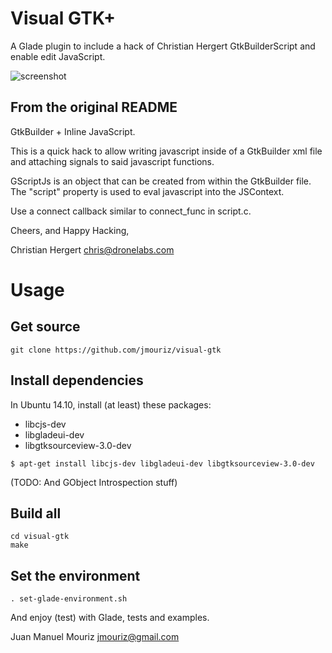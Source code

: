 # Visual GTK+
A Glade plugin to include a hack of Christian Hergert GtkBuilderScript and enable edit JavaScript.

![screenshot](https://dl.dropboxusercontent.com/u/36581494/captura-13.png "Screenshot")

## From the original README

GtkBuilder + Inline JavaScript.

This is a quick hack to allow writing javascript inside of a GtkBuilder xml
file and attaching signals to said javascript functions.

GScriptJs is an object that can be created from within the GtkBuilder file.
The "script" property is used to eval javascript into the JSContext.

Use a connect callback similar to connect_func in script.c.

Cheers, and Happy Hacking,

Christian Hergert <chris@dronelabs.com>

# Usage

## Get source

```shell
git clone https://github.com/jmouriz/visual-gtk
```

## Install dependencies

In Ubuntu 14.10, install (at least) these packages:

* libcjs-dev
* libgladeui-dev
* libgtksourceview-3.0-dev

```shell
$ apt-get install libcjs-dev libgladeui-dev libgtksourceview-3.0-dev
```

(TODO: And GObject Introspection stuff)

## Build all

```shell
cd visual-gtk
make
```

## Set the environment

```shell
. set-glade-environment.sh
```

And enjoy (test) with Glade, tests and examples.

Juan Manuel Mouriz <jmouriz@gmail.com>
